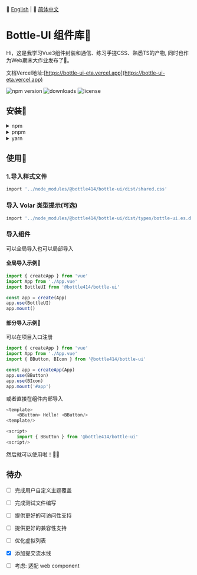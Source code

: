 📘 [English](README.md) | 📙 [简体中文](README-zh.md)


# Bottle-UI 组件库🎉
Hi，这是我学习Vue3组件封装和通信、练习手搓CSS、熟悉TS的产物, 同时也作为Web期末大作业发布了🦝。

文档Vercel地址:[https://bottle-ui-eta.vercel.app](https://bottle-ui-eta.vercel.app)

![npm version](https://img.shields.io/npm/v/@bottle414/bottle-ui)
![downloads](https://img.shields.io/npm/dt/@bottle414/bottle-ui)
![license](https://img.shields.io/npm/l/@bottle414/bottle-ui)

## 安装🔧
<details>
  <summary>npm</summary>
  
```js
npm i @bottle414/bottle-ui
```
</details>
<details>
  <summary>pnpm</summary>
  
```js
  pnpm i @bottle414/bottle-ui
```
</details>
<details>
  <summary>yarn</summary>
  
```js
  yarn add @bottle414/bottle-ui
```
</details>

## 使用📏
### 1.导入样式文件
```bash
import '../node_modules/@bottle414/bottle-ui/dist/shared.css'
```

### 导入 Volar 类型提示(可选)
```bash
import '../node_modules/@bottle414/bottle-ui/dist/types/bottle-ui.es.d.ts'
```

### 导入组件
可以全局导入也可以局部导入

#### 全局导入示例🌟
```js
import { createApp } from 'vue'
import App from './App.vue'
import BottleUI from '@bottle414/bottle-ui'

const app = create(App)
app.use(BottleUI)
app.mount()
```

#### 部分导入示例🍊
可以在项目入口注册
```js
import { createApp } from 'vue'
import App from './App.vue'
import { BButton, BIcon } from '@bottle414/bottle-ui'

const app = createApp(App)
app.use(BButton)
app.use(BIcon)
app.mount('#app')
```

或者直接在组件内部导入
```js
<template>
    <BButton> Hello! <BButton/>
<template/>

<script>
    import { BButton } from '@bottle414/bottle-ui'
<script/>
```

然后就可以使用啦！🎉🦝

## 待办
- [ ] 完成用户自定义主题覆盖

- [ ] 完成测试文件编写

- [ ] 提供更好的可访问性支持

- [ ] 提供更好的兼容性支持

- [ ] 优化虚拟列表

- [x] 添加提交流水线

- [ ] 考虑: 适配 web component